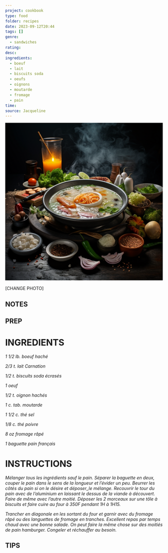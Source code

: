 ```yaml
---
project: cookbook
type: food
folder: recipes
date: 2023-09-12T20:44
tags: []
genre:
  - sandwiches
rating: 
desc: 
ingredients:
  - boeuf
  - lait
  - biscuits soda
  - oeufs
  - oignons
  - moutarde
  - fromage
  - pain
time: 
source: Jacqueline
---
```


![IMAGE](_default.png)


[CHANGE PHOTO]


## NOTES




## PREP


# INGREDIENTS

_1 1/2 lb. boeuf haché_

_2/3 t. lait Carnation_

_1/2 t. biscuits soda écrasés_

_1 oeuf_

_1/2 t. oignon hachés_

_1 c. tab. moutarde_

_1 1/2 c. thé sel_

_1/8 c. thé poivre_

_8 oz fromage râpé_

_1 baguette pain français_


# INSTRUCTIONS

_Mélanger tous les ingrédients sauf le pain._
_Séparer la baguette en deux, couper le_
_pain dans le sens de la longueur et l’évider_
_un peu. Beurrer les côtés du pain si on le_
_désire et déposer_le mélange. Recouvrir le_
_tour du pain avec de l’aluminium en laissant_
_le dessus de la viande à découvert. Faire_
_de même avec l’autre moitié. Déposer les 2_
_morceaux sur une tôle à biscuits et faire cuire_
_au four à 350F pendant 1H à 1H15._

_Trancher en diagonale en les sortant du four_
_et garnir avec du fromage râpé ou des languettes_
_de fromage en tranches. Excellent repas_
_par temps chaud avec une bonne salade. On_
_peut faire la même chose sur des moitiés de_
_pain hamburger. Congeler et réchauffer au_
_besoin._


## TIPS



